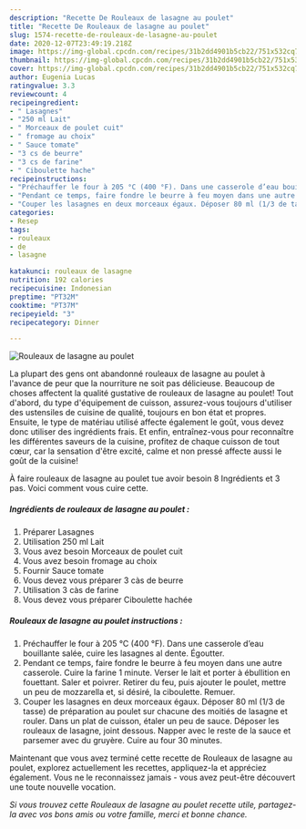 ```yaml
---
description: "Recette De Rouleaux de lasagne au poulet"
title: "Recette De Rouleaux de lasagne au poulet"
slug: 1574-recette-de-rouleaux-de-lasagne-au-poulet
date: 2020-12-07T23:49:19.218Z
image: https://img-global.cpcdn.com/recipes/31b2dd4901b5cb22/751x532cq70/rouleaux-de-lasagne-au-poulet-photo-principale-de-la-recette.jpg
thumbnail: https://img-global.cpcdn.com/recipes/31b2dd4901b5cb22/751x532cq70/rouleaux-de-lasagne-au-poulet-photo-principale-de-la-recette.jpg
cover: https://img-global.cpcdn.com/recipes/31b2dd4901b5cb22/751x532cq70/rouleaux-de-lasagne-au-poulet-photo-principale-de-la-recette.jpg
author: Eugenia Lucas
ratingvalue: 3.3
reviewcount: 4
recipeingredient:
- " Lasagnes"
- "250 ml Lait"
- " Morceaux de poulet cuit"
- " fromage au choix"
- " Sauce tomate"
- "3 cs de beurre"
- "3 cs de farine"
- " Ciboulette hache"
recipeinstructions:
- "Préchauffer le four à 205 °C (400 °F). Dans une casserole d’eau bouillante salée, cuire les lasagnes al dente. Égoutter."
- "Pendant ce temps, faire fondre le beurre à feu moyen dans une autre casserole. Cuire la farine 1 minute. Verser le lait et porter à ébullition en fouettant. Saler et poivrer. Retirer du feu, puis ajouter le poulet, mettre un peu de mozzarella et, si désiré, la ciboulette. Remuer."
- "Couper les lasagnes en deux morceaux égaux. Déposer 80 ml (1/3 de tasse) de préparation au poulet sur chacune des moitiés de lasagne et rouler. Dans un plat de cuisson, étaler un peu de sauce. Déposer les rouleaux de lasagne, joint dessous. Napper avec le reste de la sauce et parsemer avec du gruyère. Cuire au four 30 minutes."
categories:
- Resep
tags:
- rouleaux
- de
- lasagne

katakunci: rouleaux de lasagne 
nutrition: 192 calories
recipecuisine: Indonesian
preptime: "PT32M"
cooktime: "PT37M"
recipeyield: "3"
recipecategory: Dinner

---
```



![Rouleaux de lasagne au poulet](https://img-global.cpcdn.com/recipes/31b2dd4901b5cb22/751x532cq70/rouleaux-de-lasagne-au-poulet-photo-principale-de-la-recette.jpg)

La plupart des gens ont abandonné rouleaux de lasagne au poulet à l'avance de peur que la nourriture ne soit pas délicieuse. Beaucoup de choses affectent la qualité gustative de rouleaux de lasagne au poulet! Tout d'abord, du type d'équipement de cuisson, assurez-vous toujours d'utiliser des ustensiles de cuisine de qualité, toujours en bon état et propres. Ensuite, le type de matériau utilisé affecte également le goût, vous devez donc utiliser des ingrédients frais. Et enfin, entraînez-vous pour reconnaître les différentes saveurs de la cuisine, profitez de chaque cuisson de tout cœur, car la sensation d'être excité, calme et non pressé affecte aussi le goût de la cuisine!

<!--inarticleads1-->

À faire rouleaux de lasagne au poulet tue avoir besoin 8 Ingrédients et 3 pas. Voici comment vous cuire cette.

##### Ingrédients de rouleaux de lasagne au poulet :

1. Préparer  Lasagnes
1. Utilisation 250 ml Lait
1. Vous avez besoin  Morceaux de poulet cuit
1. Vous avez besoin  fromage au choix
1. Fournir  Sauce tomate
1. Vous devez vous préparer 3 càs de beurre
1. Utilisation 3 càs de farine
1. Vous devez vous préparer  Ciboulette hachée




<!--inarticleads2-->

##### Rouleaux de lasagne au poulet instructions :

1. Préchauffer le four à 205 °C (400 °F). Dans une casserole d’eau bouillante salée, cuire les lasagnes al dente. Égoutter.
1. Pendant ce temps, faire fondre le beurre à feu moyen dans une autre casserole. Cuire la farine 1 minute. Verser le lait et porter à ébullition en fouettant. Saler et poivrer. Retirer du feu, puis ajouter le poulet, mettre un peu de mozzarella et, si désiré, la ciboulette. Remuer.
1. Couper les lasagnes en deux morceaux égaux. Déposer 80 ml (1/3 de tasse) de préparation au poulet sur chacune des moitiés de lasagne et rouler. Dans un plat de cuisson, étaler un peu de sauce. Déposer les rouleaux de lasagne, joint dessous. Napper avec le reste de la sauce et parsemer avec du gruyère. Cuire au four 30 minutes.




<!--inarticleads1-->

<p>
Maintenant que vous avez terminé cette recette de Rouleaux de lasagne au poulet, explorez actuellement les recettes, appliquez-la et appréciez également. Vous ne le reconnaissez jamais - vous avez peut-être découvert une toute nouvelle vocation.
</p>

<p>
<i>Si vous trouvez cette Rouleaux de lasagne au poulet recette utile, partagez-la avec vos bons amis ou votre famille, merci et bonne chance.</i>
</p>

